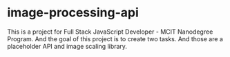 # image-processing-api
This is a project for Full Stack JavaScript Developer - MCIT Nanodegree Program. And the goal of this project is to create two tasks. And those are a placeholder API and image scaling library.
